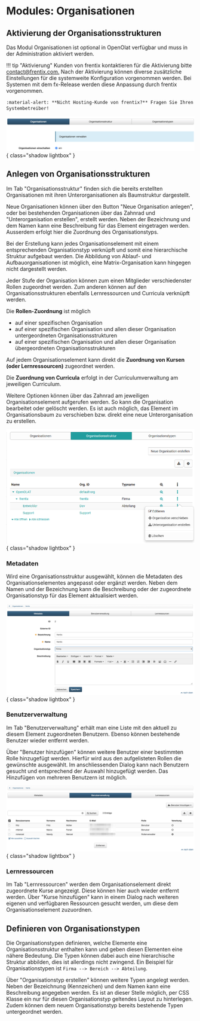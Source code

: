 # Modules: Organisationen

## Aktivierung der Organisationsstrukturen

Das Modul Organisationen ist optional in OpenOlat verfügbar und muss in der
Administration aktiviert werden. 

!!! tip "Aktivierung"
	Kunden von frentix kontaktieren für die Aktivierung bitte
	[contact@frentix.com.](mailto:contact@frentix.com.) Nach der Aktivierung
	können diverse zusätzliche Einstellungen für die systemweite Konfiguration
	vorgenommen werden. Bei Systemen mit dem fx-Release werden diese Anpassung
	durch frentix vorgenommen.  
	
	:material-alert: **Nicht Hosting-Kunde von frentix?** Fragen Sie Ihren Systembetreiber!
	

![](assets/Org_Aktivierung_DE.png){ class="shadow lightbox" }

  

## Anlegen von Organisationsstrukturen

Im Tab "Organisationsstruktur" finden sich die bereits erstellten
Organisationen mit ihren Unterorganisationen als Baumstruktur dargestellt.

Neue Organisationen können über den Button "Neue Organisation anlegen", oder
bei bestehenden Organisationen über das Zahnrad und "Unterorganisation
erstellen", erstellt werden. Neben der Bezeichnung und dem Namen kann eine
Beschreibung für das Element eingetragen werden. Ausserdem erfolgt hier die
Zuordnung des Organisationstyps.

Bei der Erstellung kann jedes Organisationselement mit einem entsprechenden
Organisationstyp verknüpft und somit eine hierarchische Struktur aufgebaut
werden. Die Abbildung von Ablauf- und Aufbauorganisationen ist möglich, eine
Matrix-Organisation kann hingegen nicht dargestellt werden.

Jeder Stufe der Organisation können zum einen Mitglieder verschiedenster
Rollen zugeordnet werden.  Zum anderen können auf den Organisationsstrukturen
ebenfalls Lernressourcen und Curricula verknüpft werden.

Die **Rollen-Zuordnung** ist möglich

  * auf einer spezifischen Organisation
  * auf einer spezifischen Organisation und allen dieser Organisation untergeordneten Organisationsstrukturen
  * auf einer spezifischen Organisation und allen dieser Organisation übergeordneten Organisationsstrukturen

Auf jedem Organisationselement kann direkt die **Zuordnung von Kursen (oder
Lernressourcen)** zugeordnet werden.

Die **Zuordnung von Curricula** erfolgt in der Curriculumverwaltung am
jeweiligen Curriculum.

Weitere Optionen können über das Zahnrad am jeweiligen Organisationselement
aufgerufen werden. So kann die Organisation bearbeitet oder gelöscht werden.
Es ist auch möglich, das Element im Organisationsbaum zu verschieben bzw.
direkt eine neue Unterorganisation zu erstellen.

  

![](assets/Org_Optionen_de1.png){ class="shadow lightbox" }

### Metadaten

Wird eine Organisationsstruktur ausgewählt, können die Metadaten des
Organisationselementes angepasst oder ergänzt werden. Neben dem Namen und der
Bezeichnung kann die Beschreibung oder der zugeordnete Organisationstyp für
das Element aktualisiert werden.

![](assets/Org_Metadata_DE.png){ class="shadow lightbox" }

  

### Benutzerverwaltung

Im Tab "Benutzerverwaltung" erhält man eine Liste mit den aktuell zu diesem
Element zugeordneten Benutzern. Ebenso können bestehende Benutzer wieder
entfernt werden.

Über "Benutzer hinzufügen" können weitere Benutzer einer bestimmten Rolle
hinzugefügt werden. Hierfür wird aus den aufgelisteten Rollen die gewünschte
ausgewählt. Im anschliessenden Dialog kann nach Benutzern gesucht und
entsprechend der Auswahl hinzugefügt werden. Das Hinzufügen von mehreren
Benutzern ist möglich.

![](assets/Org_Benutzerverwaltung_DE.png){ class="shadow lightbox" }

  

### Lernressourcen

Im Tab "Lernressourcen" werden dem Organisationselement direkt zugeordnete
Kurse angezeigt. Diese können hier auch wieder entfernt werden. Über "Kurse
hinzufügen" kann in einem Dialog nach weiteren eigenen und verfügbaren
Ressourcen gesucht werden, um diese dem Organisationselement zuzuordnen.

  

  

## Definieren von Organisationstypen

Die Organisationstypen definieren, welche Elemente eine Organisationsstruktur
enthalten kann und geben diesen Elementen eine nähere Bedeutung. Die Typen
können dabei auch eine hierarchische Struktur abbilden, dies ist allerdings
nicht zwingend. Ein Beispiel für Organisationstypen ist `Firma --> Bereich --> Abteilung`.

Über "Organisationstyp erstellen" können weitere Typen angelegt werden. Neben
der Bezeichnung (Kennzeichen) und dem Namen kann eine Beschreibung angegeben
werden. Es ist an dieser Stelle möglich, per CSS Klasse ein nur für diesen
Organisationstyp geltendes Layout zu hinterlegen. Zudem können dem neuem
Organisationstyp bereits bestehende Typen untergeordnet werden.

